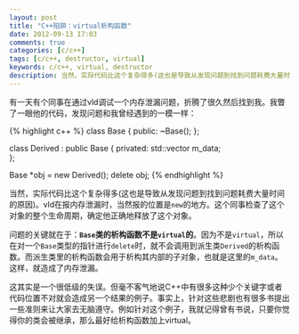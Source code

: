 ```yaml
---
layout: post
title: "C++陷阱：virtual析构函数"
date: 2012-09-13 17:03
comments: true
categories: [c/c++]
tags: [c/c++, destructor, virtual]
keywords: c/c++, virtual, destructor
description: 当然，实际代码比这个复杂得多(这也是导致从发现问题到找到问题耗费大量时间的原因)。vld在报内存泄漏时，当然报的位置是`new`的地方。这个同事检查了这个对象的整个生命周期，确定他正确地释放了这个对象。
---
```


有一天有个同事在通过vld调试一个内存泄漏问题，折腾了很久然后找到我。我瞥了一眼他的代码，发现问题和我曾经遇到的一模一样：

{% highlight c++ %}
class Base {
public:
    ~Base();
};

class Derived : public Base {
privated:
    std::vector<int> m_data;    
};

Base *obj = new Derived();
delete obj;
{% endhighlight %}
<!-- more -->
当然，实际代码比这个复杂得多(这也是导致从发现问题到找到问题耗费大量时间的原因)。vld在报内存泄漏时，当然报的位置是`new`的地方。这个同事检查了这个对象的整个生命周期，确定他正确地释放了这个对象。

问题的关键就在于：**`Base`类的析构函数不是`virtual`的**。因为不是`virtual`，所以在对一个`Base`类型的指针进行`delete`时，就不会调用到派生类`Derived`的析构函数。而派生类里的析构函数会用于析构其内部的子对象，也就是这里的`m_data`。这样，就造成了内存泄漏。

这其实是一个很低级的失误。但毫不客气地说C++中有很多这种少个关键字或者代码位置不对就会造成另一个结果的例子。事实上，针对这些悲剧也有很多书提出一些准则来让大家去无脑遵守。例如针对这个例子，我就记得曾有书说，只要你觉得你的类会被继承，那么最好给析构函数加上virtual。



